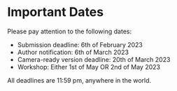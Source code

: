 # Important Dates

Please pay attention to the following dates:

   * Submission deadline: 6th of February 2023	 			
   * Author notification: 6th of March 2023
   * Camera-ready version deadline: 20th of March 2023
   * Workshop: Either 1st of May OR 2nd of May 2023 	

All deadlines are 11:59 pm, anywhere in the world.
